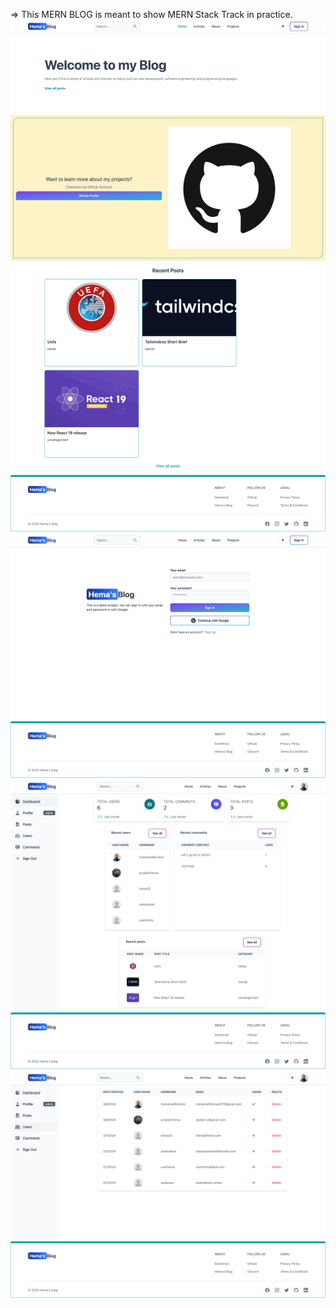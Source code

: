 <!-- MERN BLOG -->

=> This MERN BLOG is meant to show MERN Stack Track in practice.
![MERN BLOG](https://github.com/Mohamed-Hema/Hema-BLOG/raw/master/images/1.png)
![MERN BLOG](https://github.com/Mohamed-Hema/Hema-BLOG/raw/master/images/2.png)
![MERN BLOG](https://github.com/Mohamed-Hema/Hema-BLOG/raw/master/images/3.png)
![MERN BLOG](https://github.com/Mohamed-Hema/Hema-BLOG/raw/master/images/4.png)

